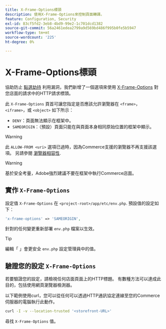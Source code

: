 ```yaml
---
title: X-Frame-Options標頭
description: 使用X-Frame-Options來控制頁面轉譯。
feature: Configuration, Security
exl-id: 83cf5fd2-3eb8-4bd9-99e2-1c701dcd1382
source-git-commit: 56a2461edea2799a9d569bd486f995b0fe5b5947
workflow-type: tm+mt
source-wordcount: '225'
ht-degree: 0%

---
```


# X-Frame-Options標頭

協助防止 [點選劫持](https://owasp.org/www-community/attacks/Clickjacking) 利用漏洞，我們新增了一個選項來使用 [X-Frame-Options](https://datatracker.ietf.org/doc/html/rfc7034) 對您店面的請求中的HTTP請求標頭。

此 `X-Frame-Options` 頁首可讓您指定是否應該允許瀏覽器在 `<frame>`， `<iframe>`，或 `<object>` 如下所示：

- `DENY`：頁面無法顯示在框架中。
- `SAMEORIGIN`：（預設）頁面只能在與頁面本身相同原始位置的框架中顯示。

>[!WARNING]
>
>此 `ALLOW-FROM <uri>` 選項已過時，因為Commerce支援的瀏覽器不再支援該選項。 另請參閱 [瀏覽器相容性](https://developer.mozilla.org/en-US/docs/Web/HTTP/Headers/X-Frame-Options#browser_compatibility).

>[!WARNING]
>
>基於安全考量，Adobe強烈建議不要在框架中執行Commerce店面。

## 實作 `X-Frame-Options`

設定值 `X-Frame-Options` 在 `<project-root>/app/etc/env.php`. 預設值的設定如下：

```php
'x-frame-options' => 'SAMEORIGIN',
```

針對的任何變更重新部署 `env.php` 檔案以生效。

>[!TIP]
>
>編輯「 」會更安全 `env.php` 設定管理員中的值。

## 驗證您的設定 `X-Frame-Options`

若要驗證您的設定，請檢視任何店面頁面上的HTTP標題。 有數種方法可以達成此目的，包括使用網頁瀏覽器檢測器。

以下範例使用curl，您可以從任何可以透過HTTP通訊協定連線至您的Commerce伺服器的電腦執行此動作。

```bash
curl -I -v --location-trusted '<storefront-URL>'
```

尋找 `X-Frame-Options` 值。
